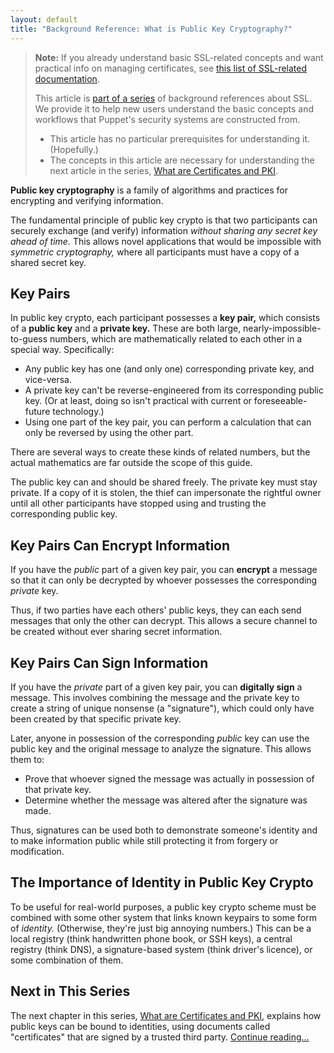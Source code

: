 ```yaml
---
layout: default
title: "Background Reference: What is Public Key Cryptography?"
---
```


[certs]: ./certificates_pki.html
[index]: ./index.html
[other_ssl_docs]: ./index.html#other-ssl-related-documentation

> **Note:** If you already understand basic SSL-related concepts and want practical info on managing certificates, see [this list of SSL-related documentation][other_ssl_docs].
>
> This article is [part of a series][index] of background references about SSL. We provide it to help new users understand the basic concepts and workflows that Puppet's security systems are constructed from.
>
> * This article has no particular prerequisites for understanding it. (Hopefully.)
> * The concepts in this article are necessary for understanding the next article in the series, [What are Certificates and PKI][certs].


**Public key cryptography** is a family of algorithms and practices for encrypting and verifying information.

The fundamental principle of public key crypto is that two participants can securely exchange (and verify) information _without sharing any secret key ahead of time._ This allows novel applications that would be impossible with _symmetric cryptography,_ where all participants must have a copy of a shared secret key.

Key Pairs
-----

In public key crypto, each participant possesses a **key pair,** which consists of a **public key** and a **private key.** These are both large, nearly-impossible-to-guess numbers, which are mathematically related to each other in a special way. Specifically:

* Any public key has one (and only one) corresponding private key, and vice-versa.
* A private key can't be reverse-engineered from its corresponding public key. (Or at least, doing so isn't practical with current or foreseeable-future technology.)
* Using one part of the key pair, you can perform a calculation that can only be reversed by using the other part.

There are several ways to create these kinds of related numbers, but the actual mathematics are far outside the scope of this guide.

The public key can and should be shared freely. The private key must stay private. If a copy of it is stolen, the thief can impersonate the rightful owner until all other participants have stopped using and trusting the corresponding public key.

Key Pairs Can Encrypt Information
-----

If you have the _public_ part of a given key pair, you can **encrypt** a message so that it can only be decrypted by whoever possesses the corresponding _private_ key.

Thus, if two parties have each others' public keys, they can each send messages that only the other can decrypt. This allows a secure channel to be created without ever sharing secret information.


Key Pairs Can Sign Information
-----

If you have the _private_ part of a given key pair, you can **digitally sign** a message. This involves combining the message and the private key to create a string of unique nonsense (a "signature"), which could only have been created by that specific private key.

Later, anyone in possession of the corresponding _public_ key can use the public key and the original message to analyze the signature. This allows them to:

* Prove that whoever signed the message was actually in possession of that private key.
* Determine whether the message was altered after the signature was made.

Thus, signatures can be used both to demonstrate someone's identity and to make information public while still protecting it from forgery or modification.

The Importance of Identity in Public Key Crypto
-----

To be useful for real-world purposes, a public key crypto scheme must be combined with some other system that links known keypairs to some form of _identity._ (Otherwise, they're just big annoying numbers.) This can be a local registry (think handwritten phone book, or SSH keys), a central registry (think DNS), a signature-based system (think driver's licence), or some combination of them.


Next in This Series
-----

The next chapter in this series, [What are Certificates and PKI][certs], explains how public keys can be bound to identities, using documents called "certificates" that are signed by a trusted third party. [Continue reading...][certs]
